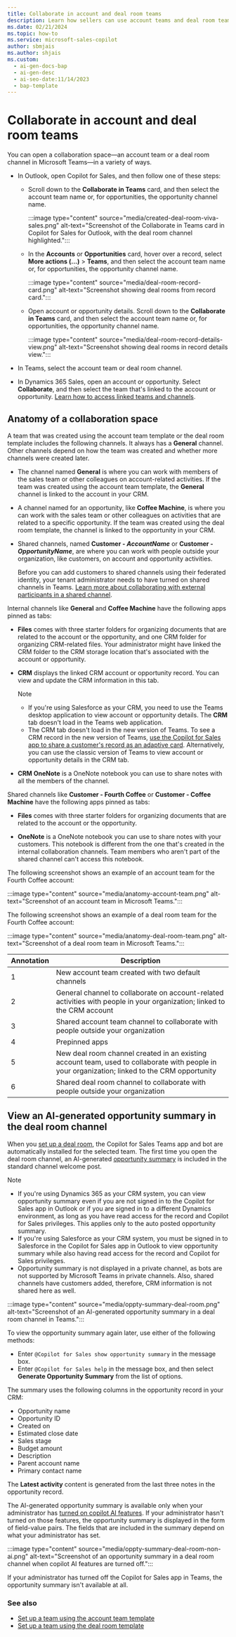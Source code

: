 ```yaml
---
title: Collaborate in account and deal room teams
description: Learn how sellers can use account teams and deal room teams to collaborate with colleagues and customers in Microsoft Teams.
ms.date: 02/21/2024
ms.topic: how-to
ms.service: microsoft-sales-copilot
author: sbmjais
ms.author: shjais
ms.custom:
  - ai-gen-docs-bap
  - ai-gen-desc
  - ai-seo-date:11/14/2023
  - bap-template
---
```


# Collaborate in account and deal room teams

You can open a collaboration space&mdash;an account team or a deal room channel in Microsoft Teams&mdash;in a variety of ways.

- In Outlook, open Copilot for Sales, and then follow one of these steps:
    - Scroll down to the **Collaborate in Teams** card, and then select the account team name or, for opportunities, the opportunity channel name.

        :::image type="content" source="media/created-deal-room-viva-sales.png" alt-text="Screenshot of the Collaborate in Teams card in Copilot for Sales for Outlook, with the deal room channel highlighted.":::

    - In the **Accounts** or **Opportunities** card, hover over a record, select **More actions (...)** > **Teams**, and then select the account team name or, for opportunities, the opportunity channel name.
    
        :::image type="content" source="media/deal-room-record-card.png" alt-text="Screenshot showing deal rooms from record card.":::
    
    - Open account or opportunity details. Scroll down to the **Collaborate in Teams** card, and then select the account team name or, for opportunities, the opportunity channel name.

        :::image type="content" source="media/deal-room-record-details-view.png" alt-text="Screenshot showing deal rooms in record details view.":::

- In Teams, select the account team or deal room channel.

- In Dynamics 365 Sales, open an account or opportunity. Select **Collaborate**, and then select the team that's linked to the account or opportunity. [Learn how to access linked teams and channels](access-linked-teams-channels.md).

## Anatomy of a collaboration space

A team that was created using the account team template or the deal room template includes the following channels. It always has a **General** channel. Other channels depend on how the team was created and whether more channels were created later.

- The channel named **General** is where you can work with members of the sales team or other colleagues on account-related activities. If the team was created using the account team template, the **General** channel is linked to the account in your CRM.

- A channel named for an opportunity, like **Coffee Machine**, is where you can work with the sales team or other colleagues on activities that are related to a specific opportunity. If the team was created using the deal room template, the channel is linked to the opportunity in your CRM.

- Shared channels, named **Customer - *AccountName*** or **Customer - *OpportunityName***, are where you can work with people outside your organization, like customers, on account and opportunity activities.

  Before you can add customers to shared channels using their federated identity, your tenant administrator needs to have turned on shared channels in Teams. [Learn more about collaborating with external participants in a shared channel](/microsoft-365/solutions/collaborate-teams-direct-connect?view=o365-worldwide&preserve-view=true).

Internal channels like **General** and **Coffee Machine** have the following apps pinned as tabs:

- **Files** comes with three starter folders for organizing documents that are related to the account or the opportunity, and one CRM folder for organizing CRM-related files. Your administrator might have linked the CRM folder to the CRM storage location that's associated with the account or opportunity.

- **CRM** displays the linked CRM account or opportunity record. You can view and update the CRM information in this tab.

  > [!NOTE]
  > - If you're using Salesforce as your CRM, you need to use the Teams desktop application to view account or opportunity details. The **CRM** tab doesn't load in the Teams web application.
  > - The CRM tab doesn't load in the new version of Teams. To see a CRM record in the new version of Teams,
[use the Copilot for Sales app to share a customer's record as an adaptive card](share-crm-record-teams-conversation.md). Alternatively, you can use the classic version of Teams to view account or opportunity details in the CRM tab.

- **CRM OneNote** is a OneNote notebook you can use to share notes with all the members of the channel.

Shared channels like **Customer - Fourth Coffee** or **Customer - Coffee Machine** have the following apps pinned as tabs:

- **Files** comes with three starter folders for organizing documents that are related to the account or the opportunity.

- **OneNote** is a OneNote notebook you can use to share notes with your customers. This notebook is different from the one that's created in the internal collaboration channels. Team members who aren't part of the shared channel can't access this notebook.

The following screenshot shows an example of an account team for the Fourth Coffee account:

:::image type="content" source="media/anatomy-account-team.png" alt-text="Screenshot of an account team in Microsoft Teams.":::

The following screenshot shows an example of a deal room team for the Fourth Coffee account:

:::image type="content" source="media/anatomy-deal-room-team.png" alt-text="Screenshot of a deal room team in Microsoft Teams.":::

| Annotation | Description |
|------------|-------------|
| 1          | New account team created with two default channels    |
| 2          | General channel to collaborate on account-related activities with people in your organization; linked to the CRM account |
| 3          | Shared account team channel to collaborate with people outside your organization  |
| 4          | Prepinned apps  |
| 5          | New deal room channel created in an existing account team, used to collaborate with people in your organization; linked to the CRM opportunity |
| 6          | Shared deal room channel to collaborate with people outside your organization |

## View an AI-generated opportunity summary in the deal room channel

When you [set up a deal room](set-up-team-deal-room-template.md), the Copilot for Sales Teams app and bot are automatically installed for the selected team. The first time you open the deal room channel, an AI-generated [opportunity summary](view-opportunity-summary.md) is included in the standard channel welcome post.

> [!NOTE]
> - If you're using Dynamics 365 as your CRM system, you can view opportunity summary even if you are not signed in to the Copilot for Sales app in Outlook or if you are signed in to a different Dynamics environment, as long as you have read access for the record and Copilot for Sales privileges. This applies only to the auto posted opportunity summary.
> - If you're using Salesforce as your CRM system, you must be signed in to Salesforce in the Copilot for Sales app in Outlook to view opportunity summary while also having read access for the record and Copilot for Sales privileges.
> - Opportunity summary is not displayed in a private channel, as bots are not supported by Microsoft Teams in private channels. Also, shared channels have customers added, therefore, CRM information is not shared here as well.

:::image type="content" source="media/oppty-summary-deal-room.png" alt-text="Screenshot of an AI-generated opportunity summary in a deal room channel in Teams.":::

To view the opportunity summary again later, use either of the following methods:

- Enter `@Copilot for Sales show opportunity summary` in the message box.
- Enter `@Copilot for Sales help` in the message box, and then select **Generate Opportunity Summary** from the list of options.

The summary uses the following columns in the opportunity record in your CRM:

- Opportunity name
- Opportunity ID
- Created on
- Estimated close date
- Sales stage
- Budget amount
- Description
- Parent account name
- Primary contact name

The **Latest activity** content is generated from the last three notes in the opportunity record.

The AI-generated opportunity summary is available only when your administrator has [turned on copilot AI features](suggested-replies.md#turn-on-copilot-ai-features). If your administrator hasn't turned on those features, the opportunity summary is displayed in the form of field-value pairs. The fields that are included in the summary depend on what your administrator has set.

:::image type="content" source="media/oppty-summary-deal-room-non-ai.png" alt-text="Screenshot of an opportunity summary in a deal room channel when copilot AI features are turned off.":::

If your administrator has turned off the Copilot for Sales app in Teams, the opportunity summary isn't available at all.

### See also

- [Set up a team using the account team template](set-up-team-account-team-template.md)
- [Set up a team using the deal room template](set-up-team-deal-room-template.md)
